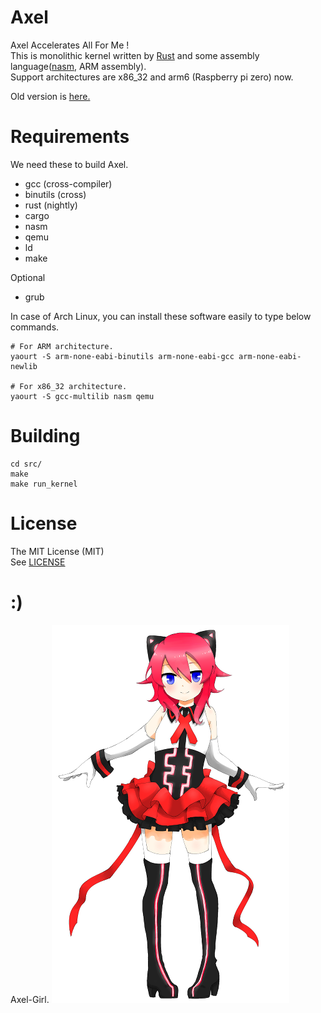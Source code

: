 # Axel
Axel Accelerates All For Me !  
This is monolithic kernel written by [Rust](https://www.rust-lang.org/) and some assembly language([nasm](http://www.nasm.us/), ARM assembly).  
Support architectures are x86_32 and arm6 (Raspberry pi zero) now.

Old version is [here.](./legacy/README.md)


# Requirements
We need these to build Axel.
- gcc (cross-compiler)
- binutils (cross)
- rust (nightly)
- cargo
- nasm
- qemu
- ld
- make

Optional
- grub

In case of Arch Linux, you can install these software easily to type below commands.
```shell
# For ARM architecture.
yaourt -S arm-none-eabi-binutils arm-none-eabi-gcc arm-none-eabi-newlib 

# For x86_32 architecture.
yaourt -S gcc-multilib nasm qemu
```


# Building
```shell
cd src/
make
make run_kernel
```


# License
The MIT License (MIT)  
See [LICENSE](./LICENSE.txt)


# :)
Axel-Girl.
![personification](./axel_tan.png)
